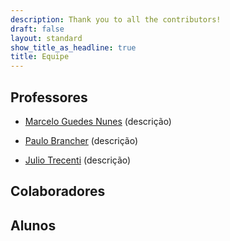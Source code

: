 ```yaml
---
description: Thank you to all the contributors!
draft: false
layout: standard
show_title_as_headline: true
title: Equipe
---
```


## Professores

+ [Marcelo Guedes Nunes](http://desiree.rbind.io/) (descrição)

+ [Paulo Brancher](https://www.garrickadenbuie.com/) (descrição)

+ [Julio Trecenti](https://www.allisonhorst.com/) (descrição)

## Colaboradores

## Alunos

